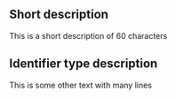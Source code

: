 ## Short description

This is a short description of 60 characters

## Identifier type description

This is some other text
with many lines
